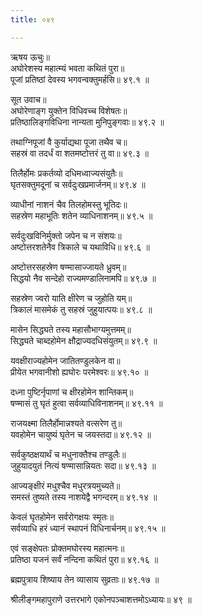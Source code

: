 ```yaml
---
title: ०४९

---
```

ऋषय ऊचुः॥  
अघोरेशस्य महात्म्यं भवता कथितं पुरा॥  
पूजां प्रतिष्ठां देवस्य भगवन्वक्तुमर्हसि॥ ४९.१ ॥  
  
सूत उवाच॥  
अघोरेणाङ्ग युक्तेन विधिवच्च विशेषतः॥  
प्रतिष्ठालिङ्गविधिना नान्यता मुनिपुङ्गवाः॥ ४९.२ ॥  
  
तथाग्निपूजां वै कुर्याद्यथा पूजा तथैव च॥  
सहस्रं वा तदर्धं वा शतमष्टोत्तरं तु वा॥ ४९.३ ॥  
  
तिलैर्होमः प्रकर्तव्यो दधिमध्वाज्यसंयुतैः॥  
घृतसक्तुमदूनां च सर्वदुःखप्रमार्जनम्॥ ४९.४ ॥  
  
व्याधीनां नाशनं चैव तिलहोमस्तु भूतिदः॥  
सहस्रेण महाभूतिः शतेन व्याधिनाशनम्॥ ४९.५ ॥  
  
सर्वदुःखविनिर्मुक्तो जपेन च न संशयः॥  
अष्टोत्तरशतेनैव त्रिकाले च यथाविधि॥ ४९.६ ॥  
  
अष्टोत्तरसहस्रेण षण्मासाज्जायते ध्रुवम्॥  
सिद्धयो नैव सन्देहो राज्यमण्डालिनामपि॥ ४९.७ ॥  
  
सहस्रेण ज्वरो याति क्षीरेण च जुहोति यम्॥  
त्रिकालं मासमेकं तु सहस्रं जुहुयात्पयः॥ ४९.८ ॥  
  
मासेन सिद्ध्यते तस्य महासौभाग्यमुत्तमम्॥  
सिद्ध्यते चाब्दहोमेन क्षौद्राज्यदधिसंयुतम्॥ ४९.९ ॥  
  
यवक्षीराज्यहोमेन जातितण्डुलकेन वा॥  
प्रीयेत भगवानीशो ह्यघोरः परमेश्वरः॥ ४९.१० ॥  
  
दध्ना पुष्टिर्नृपाणां च क्षीरहोमेन शान्तिकम्॥  
षण्मासं तु घृतं हुत्वा सर्वव्याधिविनाशनम्॥ ४९.११ ॥  
  
राजयक्ष्मा तिलैर्होमान्नश्यते वत्सरेण तु॥  
यवहोमेन चायुष्यं घृतेन च जयस्तदा॥ ४९.१२ ॥  
  
सर्वकुष्ठक्षयार्थं च मधुनाक्तैश्च तण्डुलैः॥  
जुहुयादयुतं नित्यं षण्मासान्नियतः सदा॥ ४९.१३ ॥  
  
आज्यङ्क्षीरं मधुश्चैव मधुरत्रयमुच्यते॥  
समस्तं तुष्यते तस्य नाशयेद्वै भगन्दरम्॥ ४९.१४ ॥  
  
केवलं घृतहोमेन सर्वरोगक्षयः स्मृतः॥  
सर्वव्याधि हरं ध्यानं स्थापनं विधिनार्चनम्॥ ४९.१५ ॥  
  
एवं सङ्क्षेपतः प्रोक्तमघोरस्य महात्मनः॥  
प्रतिष्ठा यजनं सर्वं नन्दिना कथितं पुरा॥ ४९.१६ ॥  
  
ब्रह्मपुत्राय शिष्याय तेन व्यासाय सुव्रताः॥ ४९.१७ ॥  
  
श्रीलीङ्गमहापुराणे उत्तरभागे एकोनपञ्चाशत्तमोऽध्यायः॥ ४९ ॥